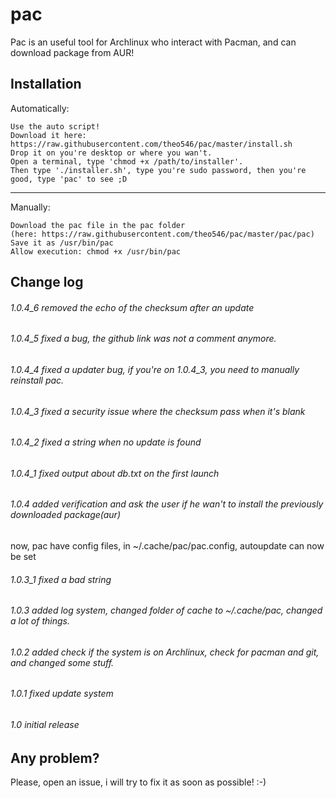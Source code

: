 # pac
Pac is an useful tool for Archlinux who interact with Pacman, and can download package from AUR!

## Installation
Automatically:

```
Use the auto script!
Download it here: https://raw.githubusercontent.com/theo546/pac/master/install.sh
Drop it on you're desktop or where you wan't.
Open a terminal, type 'chmod +x /path/to/installer'.
Then type './installer.sh', type you're sudo password, then you're good, type 'pac' to see ;D
```
___


Manually:

```
Download the pac file in the pac folder
(here: https://raw.githubusercontent.com/theo546/pac/master/pac/pac)
Save it as /usr/bin/pac
Allow execution: chmod +x /usr/bin/pac
```

## Change log
###### 1.0.4_6 removed the echo of the checksum after an update<br>
###### 1.0.4_5 fixed a bug, the github link was not a comment anymore.<br>
###### 1.0.4_4 fixed a updater bug, if you're on 1.0.4_3, you need to manually reinstall pac.<br>
###### 1.0.4_3 fixed a security issue where the checksum pass when it's blank<br>
###### 1.0.4_2 fixed a string when no update is found<br>
###### 1.0.4_1 fixed output about db.txt on the first launch<br>
###### 1.0.4 added verification and ask the user if he wan't to install the previously downloaded package(aur)<br>
  now, pac have config files, in ~/.cache/pac/pac.config, autoupdate can now be set<br>
###### 1.0.3_1 fixed a bad string<br>
###### 1.0.3 added log system, changed folder of cache to ~/.cache/pac, changed a lot of things.<br>
###### 1.0.2 added check if the system is on Archlinux, check for pacman and git, and changed some stuff.<br>
###### 1.0.1 fixed update system<br>
###### 1.0 initial release<br>

## Any problem?
Please, open an issue, i will try to fix it as soon as possible! :-)
